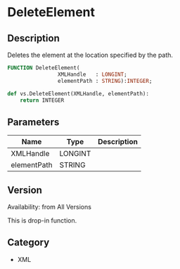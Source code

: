 # DeleteElement

## Description
Deletes the element at the location specified by the path.

```pascal
FUNCTION DeleteElement(
				XMLHandle   : LONGINT;
				elementPath : STRING):INTEGER;
```

```python
def vs.DeleteElement(XMLHandle, elementPath):
    return INTEGER
```

## Parameters
|Name|Type|Description|
|---|---|---|
|XMLHandle|LONGINT|   |
|elementPath|STRING|   |

## Version
Availability: from All Versions

This is drop-in function.

## Category
* XML

